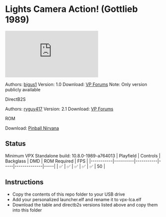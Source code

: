 # Lights Camera Action! (Gottlieb 1989)

![Table Preview](https://www.vpforums.org/index.php?s=0200bccaf31c5f0cd92b57f4c4d67b17&app=downloads&module=display&section=screenshot&record=118174&id=18479&full=1)

Authors: [bigus1](https://www.vpforums.org/index.php?showuser=107629)
Version: 1.0
Download: [VP Forums](https://www.vpforums.org/index.php?app=downloads&showfile=18479)
Note: Only version publicly available

DirectB2S

Authors: [ryguy417](https://vpuniverse.com/profile/31096-ryguy417/)
Version: 2.1
Download: [VP Forums](https://vpuniverse.com/files/file/12950-lights-camera-action-gottlieb-1989-b2s-with-full-dmd)

ROM

Download: [Pinball Nirvana](https://pinballnirvana.com/forums/resources/lca2.2025/)

## Status 

Minimum VPX Standalone build: 10.8.0-1989-a764013
| Playfield | Controls | Backglass | DMD | ROM Required | FPS | 
|-----------|----------|-----------|-----|--------------|-----|
| :white_check_mark: | :white_check_mark: | :white_check_mark: | :white_check_mark: | :white_check_mark: | 50 |

## Instructions

- Copy the contents of this repo folder to your USB drive
- Add your personalized launcher.elf and rename it to vpx-lca.elf
- Download the table and directb2s versions listed above and copy them into this folder